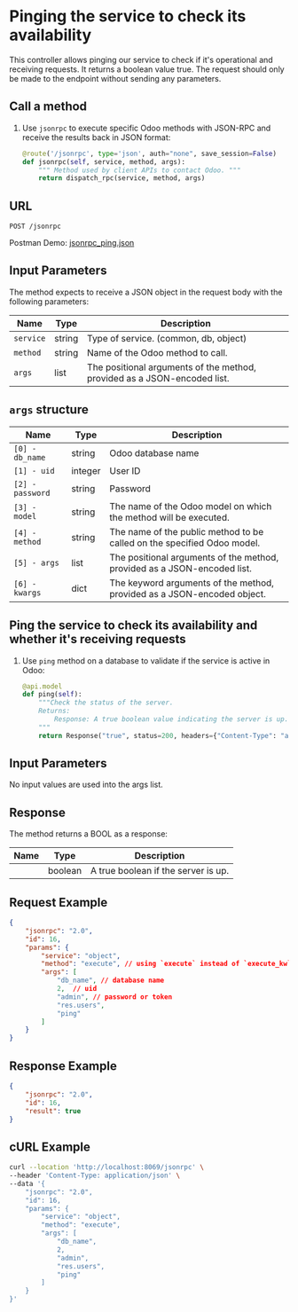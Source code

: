 Pinging the service to check its availability
===========================================

This controller allows pinging our service to check if it's operational and receiving requests. It returns a boolean value true. The request should only be made to the endpoint without sending any parameters.

Call a method
-------------

1. Use `jsonrpc` to execute specific Odoo methods with JSON-RPC and receive the results back in JSON format:

    ```python
    @route('/jsonrpc', type='json', auth="none", save_session=False)
    def jsonrpc(self, service, method, args):
        """ Method used by client APIs to contact Odoo. """
        return dispatch_rpc(service, method, args)
    ```

## URL

```
POST /jsonrpc
```

Postman Demo: [jsonrpc_ping.json](postman_collection.json)

## Input Parameters

The method expects to receive a JSON object in the request body with the following parameters:

| Name        | Type    | Description                                                                        |
|-------------|---------|------------------------------------------------------------------------------------|
| `service`   | string  | Type of service. (common, db, object)                                              |
| `method`    | string  | Name of the Odoo method to call.                                                   |
| `args`      | list    | The positional arguments of the method, provided as a JSON-encoded list.           |

## `args` structure

| Name                   | Type    | Description                                                                                                  |
|------------------------|---------|-------------------------------------------------------------------------|
| `[0] - db_name`        | string  | Odoo database name                                                      |
| `[1] - uid`            | integer | User ID                                                                 |
| `[2] - password`       | string  | Password                                                                |
| `[3] - model`          | string  | The name of the Odoo model on which the method will be executed.        |
| `[4] - method`         | string  | The name of the public method to be called on the specified Odoo model. |
| `[5] - args`           | list    | The positional arguments of the method, provided as a JSON-encoded list.|
| `[6] - kwargs`         | dict    | The keyword arguments of the method, provided as a JSON-encoded object. |

Ping the service to check its availability and whether it's receiving requests
-------------------------------------

1. Use `ping` method on a database to validate if the service is active in Odoo:

    ```python
    @api.model
    def ping(self):
        """Check the status of the server.
        Returns:
            Response: A true boolean value indicating the server is up.
        """
        return Response("true", status=200, headers={"Content-Type": "application/json"})
    ```

## Input Parameters

No input values are used into the args list.

## Response

The method returns a BOOL as a response:

| Name                  | Type    | Description                                   |
|-----------------------|---------|-----------------------------------------------|
|                       | boolean | A true boolean if the server is up.           |

## Request Example

```json
{
    "jsonrpc": "2.0",
    "id": 16,
    "params": {
        "service": "object",
        "method": "execute", // using `execute` instead of `execute_kw` allows to avoid the empty arg and kwargs
        "args": [
            "db_name", // database name
            2,  // uid
            "admin", // password or token
            "res.users",
            "ping"
        ]
    }
}
```

## Response Example

```json
{
    "jsonrpc": "2.0",
    "id": 16,
    "result": true
}
```

## cURL Example

```bash
curl --location 'http://localhost:8069/jsonrpc' \
--header 'Content-Type: application/json' \
--data '{
    "jsonrpc": "2.0",
    "id": 16,
    "params": {
        "service": "object",
        "method": "execute",
        "args": [
            "db_name",
            2,
            "admin",
            "res.users",
            "ping"
        ]
    }
}'
```
